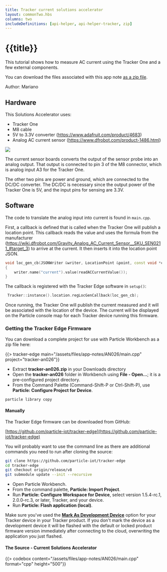```yaml
---
title: Tracker current solutions accelerator
layout: commonTwo.hbs
columns: two
includeDefinitions: [api-helper, api-helper-tracker, zip]
---
```

# {{title}}
This tutorial shows how to measure AC current using the Tracker One and a few external components. 

You can download the files associated with this app note [as a zip file](/assets/files/app-notes/AN026.zip).

Author: Mariano

## Hardware

This Solutions Accelerator uses:
* Tracker One
* M8 cable
* 5V to 3.3V converter (https://www.adafruit.com/product/4683)
* Analog AC current sensor (https://www.dfrobot.com/product-1486.html)

![](/assets/images/app-notes/AN026/current_sensor.png)

The current sensor boards converts the output of the sensor probe into an analog output. That output is connected to pin 3 of the M8 connector, which is analog input A3 for the Tracker One.

The other two pins are power and ground, which are connected to the DC/DC converter. The DC/DC is necessary since the output power of the Tracker One is 5V, and the input pins for sensing are 3.3V.

## Software

The code to translate the analog input into current is found in `main.cpp`.

First, a callback is defined that is called when the Tracker One will publish a location point. This callback reads the value and uses the formula from the manufacturer (https://wiki.dfrobot.com/Gravity_Analog_AC_Current_Sensor__SKU_SEN0211_#target_3) to arrive at the current. It then inserts it into the location point JSON.

```c++
void loc_gen_cb(JSONWriter &writer, LocationPoint &point, const void *context)
{
    writer.name("current").value(readACCurrentValue());
}
```

The callback is registered with the Tracker Edge software in `setup()`:

```c++
 Tracker::instance().location.regLocGenCallback(loc_gen_cb);
```

Once running, the Tracker One will publish the current measured and it will be associated with the location of the device. The current will be displayed on the Particle console map for each Tracker device running this firmware.

### Getting the Tracker Edge Firmware

You can download a complete project for use with Particle Workbench as a zip file here:

{{> tracker-edge main="/assets/files/app-notes/AN026/main.cpp" project="tracker-an026"}}

- Extract **tracker-an026.zip** in your Downloads directory 
- Open the **tracker-an026** folder in Workbench using **File - Open...**; it is a pre-configured project directory.
- From the Command Palette (Command-Shift-P or Ctrl-Shift-P), use **Particle: Configure Project for Device**.

```
particle library copy
```

#### Manually


The Tracker Edge firmware can be downloaded from GitHub:

[https://github.com/particle-iot/tracker-edge](https://github.com/particle-iot/tracker-edge)

You will probably want to use the command line as there are additional commands you need to run after cloning the source:

```bash
git clone https://github.com/particle-iot/tracker-edge 
cd tracker-edge
git checkout origin/release/v8
git submodule update --init --recursive
```

- Open Particle Workbench.
- From the command palette, **Particle: Import Project**.
- Run **Particle: Configure Workspace for Device**, select version 1.5.4-rc.1, 2.0.0-rc.3, or later, Tracker, and your device.
- Run **Particle: Flash application (local)**.

Make sure you've used the [**Mark As Development Device**](https://docs.particle.io/tutorials/product-tools/development-devices/) option for your Tracker device in your Tracker product. If you don't mark the device as a development device it will be flashed with the default or locked product firmware version immediately after connecting to the cloud, overwriting the application you just flashed.

#### The Source - Current Solutions Accelerator

{{> codebox content="/assets/files/app-notes/AN026/main.cpp" format="cpp" height="500"}}
